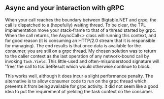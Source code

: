 ## Async and your interaction with gRPC ##

When your call reaches the boundary between Bigtable.NET and grpc, the call is dispatched to a (hopefully) waiting thread.  To be clear, the TPL implementation move your stack-frame to that of a thread started by grpc.  When the call returns, the AsyncCall<> class will running this context, and for good reason (it is consuming an HTTP/2.0 stream that it is responsible for managing).  The end results is that once data is available for the consumer, you are still on a grpc thread.  My chosen solution was to return to the caller context as the last operation of any network-bound call by invoking ```Task.Yield```.  This little-used and often-misunderstood signature will 'free' the call to tcs.SetResult which would otherwise continue to block.

This works well, although it does incur a slight performance penalty.  The alternative is to allow consumer code to run on the grpc thread which prevents it from being available for grpc activity.  It did not seem like a good idea to put the requirement of yielding the task context on the consumer.